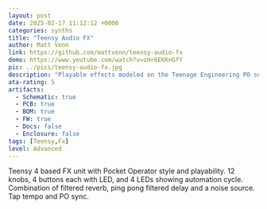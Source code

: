 ```yaml
---
layout: post
date: 2025-02-17 11:12:12 +0000
categories: synths
title: "Teensy Audio FX"
author: Matt Venn
link: https://github.com/mattvenn/teensy-audio-fx
demo: https://www.youtube.com/watch?v=zHr6EKKnGfY
pic: ../pics/teensy-audio-fx.jpg
description: "Playable effects modeled on the Teenage Engineering PO series"
ata-rating: 5
artifacts:
  - Schematic: true
  - PCB: true
  - BOM: true
  - FW: true
  - Docs: false
  - Enclosure: false
tags: [Teensy,Fx]
level: Advanced
---
```


Teensy 4 based FX unit with Pocket Operator style and playability. 12 knobs, 4 buttons each with LED, and 4 LEDs showing automation cycle. Combination of filtered reverb, ping pong filtered delay and a noise source. Tap tempo and PO sync.